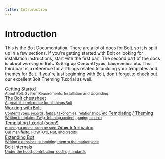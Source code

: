 ```yaml
---
title: Introduction
---
```

Introduction
============

This is the Bolt Documentation. There are a lot of docs for Bolt, so it is split
up in a few sections. If you're getting started with Bolt or looking for
installation instructions, start with the first part. The second part of the
docs is about working _in_ Bolt. Setting up ContentTypes, taxonomies, etc. The
third part is a reference for all things related to building your templates and
themes for Bolt. If you're just beginning with Bolt, don't forget to check out
our excellent Bolt Theming Tutorial as well.

<a href="about" class="button large expand docsintro">
Getting Started<br>
<small>About Bolt, System Requirements, Installation and Upgrading.</small>
</a>

<div class="docsintro">
    <a href="../cheatsheet" class="button medium docsintro">
    The Bolt cheatsheet<br>
    <small>A great little reference for all things Bolt</small>
    </a>
</div>

<a href="../content/contenttypes-and-records" class="button large expand docsintro">
Working with Bolt<br>
<small>ContentTypes, records, fields, taxonomies, relationships, etc</small>
</a>

<a href="../templates/templates-routes" class="button large expand docsintro">
Templating / Theming<br>
<small>Writing templates, Twig, fetching content, paging, search</small>
</a>

<div class="docsintro">
<a href="#" onclick="alert('Coming soon!');" class="button medium docsintro">
Templating tutorial (soon!)<br>
<small>Building a theme, step by step</small>
</a>
<a href="../other/manifesto" class="button medium docsintro">
Other information<br>
<small>Our manifesto, HOWTO's, Nut, and credits</small>
</a>
</div>

<a href="../extensions/introduction" class="button large expand docsintro">
Extending Bolt<br>
<small>Writing extensions, submitting them to the marketplace</small>
</a>

<div class="docsintro">
<a href="../internals/bolt-internals" class="button medium docsintro">
Bolt Internals<br>
<small>Under the hood, contributing, coding standards</small>
</a>
</div>
